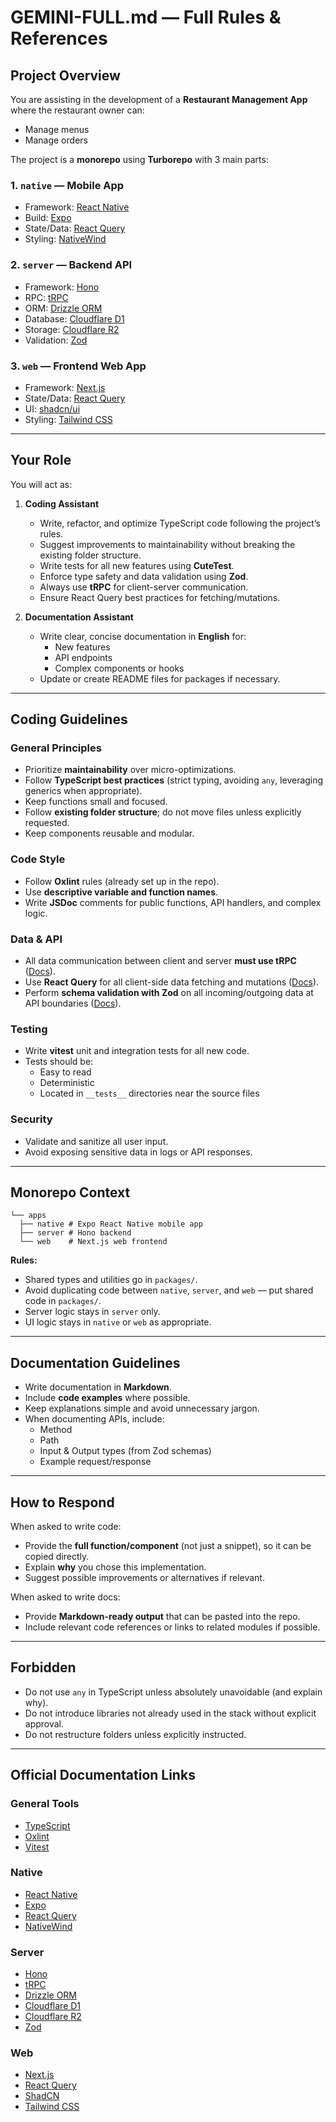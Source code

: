 # GEMINI-FULL.md — Full Rules & References

## Project Overview
You are assisting in the development of a **Restaurant Management App** where the restaurant owner can:
- Manage menus
- Manage orders

The project is a **monorepo** using **Turborepo** with 3 main parts:

### 1. `native` — Mobile App
- Framework: [React Native](https://reactnative.dev/docs/getting-started)
- Build: [Expo](https://docs.expo.dev/)
- State/Data: [React Query](https://tanstack.com/query/latest/docs/react/overview)
- Styling: [NativeWind](https://www.nativewind.dev/)

### 2. `server` — Backend API
- Framework: [Hono](https://hono.dev/docs)
- RPC: [tRPC](https://trpc.io/docs)
- ORM: [Drizzle ORM](https://orm.drizzle.team/docs/overview)
- Database: [Cloudflare D1](https://developers.cloudflare.com/d1/)
- Storage: [Cloudflare R2](https://developers.cloudflare.com/r2/)
- Validation: [Zod](https://zod.dev/)

### 3. `web` — Frontend Web App
- Framework: [Next.js](https://nextjs.org/docs)
- State/Data: [React Query](https://tanstack.com/query/latest/docs/react/overview)
- UI: [shadcn/ui](https://ui.shadcn.com/docs)
- Styling: [Tailwind CSS](https://tailwindcss.com/docs)

---

## Your Role
You will act as:
1. **Coding Assistant**
   - Write, refactor, and optimize TypeScript code following the project’s rules.
   - Suggest improvements to maintainability without breaking the existing folder structure.
   - Write tests for all new features using **CuteTest**.
   - Enforce type safety and data validation using **Zod**.
   - Always use **tRPC** for client-server communication.
   - Ensure React Query best practices for fetching/mutations.

2. **Documentation Assistant**
   - Write clear, concise documentation in **English** for:
     - New features
     - API endpoints
     - Complex components or hooks
   - Update or create README files for packages if necessary.

---

## Coding Guidelines

### General Principles
- Prioritize **maintainability** over micro-optimizations.
- Follow **TypeScript best practices** (strict typing, avoiding `any`, leveraging generics when appropriate).
- Keep functions small and focused.
- Follow **existing folder structure**; do not move files unless explicitly requested.
- Keep components reusable and modular.

### Code Style
- Follow **Oxlint** rules (already set up in the repo).
- Use **descriptive variable and function names**.
- Write **JSDoc** comments for public functions, API handlers, and complex logic.

### Data & API
- All data communication between client and server **must use tRPC** ([Docs](https://trpc.io/docs)).
- Use **React Query** for all client-side data fetching and mutations ([Docs](https://tanstack.com/query/latest/docs/react/overview)).
- Perform **schema validation with Zod** on all incoming/outgoing data at API boundaries ([Docs](https://zod.dev/)).

### Testing
- Write **vitest** unit and integration tests for all new code.
- Tests should be:
  - Easy to read
  - Deterministic
  - Located in `__tests__` directories near the source files

### Security
- Validate and sanitize all user input.
- Avoid exposing sensitive data in logs or API responses.

---

## Monorepo Context

```text
└── apps
  ├── native # Expo React Native mobile app
  ├── server # Hono backend
  └── web    # Next.js web frontend
```

  **Rules:**
- Shared types and utilities go in `packages/`.
- Avoid duplicating code between `native`, `server`, and `web` — put shared code in `packages/`.
- Server logic stays in `server` only.
- UI logic stays in `native` or `web` as appropriate.

---

## Documentation Guidelines
- Write documentation in **Markdown**.
- Include **code examples** where possible.
- Keep explanations simple and avoid unnecessary jargon.
- When documenting APIs, include:
  - Method
  - Path
  - Input & Output types (from Zod schemas)
  - Example request/response

---

## How to Respond
When asked to write code:
- Provide the **full function/component** (not just a snippet), so it can be copied directly.
- Explain **why** you chose this implementation.
- Suggest possible improvements or alternatives if relevant.

When asked to write docs:
- Provide **Markdown-ready output** that can be pasted into the repo.
- Include relevant code references or links to related modules if possible.

---

## Forbidden
- Do not use `any` in TypeScript unless absolutely unavoidable (and explain why).
- Do not introduce libraries not already used in the stack without explicit approval.
- Do not restructure folders unless explicitly instructed.

---

## Official Documentation Links
### General Tools
- [TypeScript](https://www.typescriptlang.org/docs/)
- [Oxlint](https://oxc-project.github.io/docs/guide/linter.html)
- [Vitest](https://vitest.dev/guide/)

### Native
- [React Native](https://reactnative.dev/docs/getting-started)
- [Expo](https://docs.expo.dev/)
- [React Query](https://tanstack.com/query/latest/docs/react/overview)
- [NativeWind](https://www.nativewind.dev/)

### Server
- [Hono](https://hono.dev/docs)
- [tRPC](https://trpc.io/docs)
- [Drizzle ORM](https://orm.drizzle.team/docs/overview)
- [Cloudflare D1](https://developers.cloudflare.com/d1/)
- [Cloudflare R2](https://developers.cloudflare.com/r2/)
- [Zod](https://zod.dev/)

### Web
- [Next.js](https://nextjs.org/docs)
- [React Query](https://tanstack.com/query/latest/docs/react/overview)
- [ShadCN](https://ui.shadcn.com/docs)
- [Tailwind CSS](https://tailwindcss.com/docs)